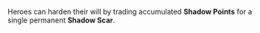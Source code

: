 Heroes can harden their will by trading accumulated **Shadow Points** for a single permanent **Shadow Scar**.